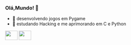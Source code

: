 ### Olá,Mundo! 🚀

- 🔭 desenvolvendo jogos em Pygame
- 🌱 estudando Hacking e me aprimorando em C e Python

















<img height="30" width="40" src="https://cdn.jsdelivr.net/gh/devicons/devicon/icons/python/python-original.svg" /> <img height="30" width="40" src="https://cdn.jsdelivr.net/gh/devicons/devicon/icons/c/c-original.svg" />
            
          

          
